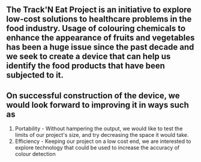 ## The Track'N Eat Project is an initiative to explore low-cost solutions to healthcare problems in the food industry. Usage of colouring chemicals to enhance the appearance of fruits and vegetables has been a huge issue since the past decade and we seek to create a device that can help us identify  the food products that have been subjected to it.

## On successful construction of the device, we would look forward to improving it in ways such as
1. Portability - Without hampering the output, we would like to test the limits of our project's size, and try decreasing the space it would take.
2. Efficiency - Keeping our project on a low cost end, we are interested to explore technology that could be used to increase the accuracy of colour detection

